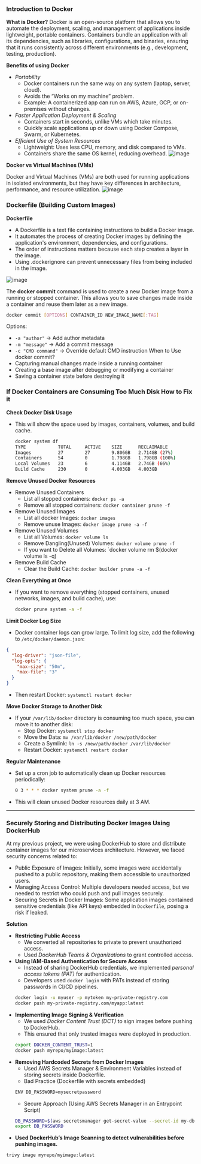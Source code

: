 ### Introduction to Docker ###
**What is Docker?**
Docker is an open-source platform that allows you to automate the deployment, scaling, and management of applications inside lightweight, portable containers. Containers bundle an application with all its dependencies, such as libraries, configurations, and binaries, ensuring that it runs consistently across different environments (e.g., development, testing, production).

**Benefits of using Docker**
- *Portability*
  - Docker containers run the same way on any system (laptop, server, cloud).
  - Avoids the “Works on my machine” problem.
  - Example: A containerized app can run on AWS, Azure, GCP, or on-premises without changes.
- *Faster Application Deployment & Scaling*
  - Containers start in seconds, unlike VMs which take minutes.
  - Quickly scale applications up or down using Docker Compose, Swarm, or Kubernetes.
- *Efficient Use of System Resources*
  - Lightweight: Uses less CPU, memory, and disk compared to VMs.
  - Containers share the same OS kernel, reducing overhead.
  ![image](https://github.com/user-attachments/assets/df7518ed-626e-48be-ad3a-96189cec1a5a)

**Docker vs Virtual Machines (VMs)**

Docker and Virtual Machines (VMs) are both used for running applications in isolated environments, but they have key differences in architecture, performance, and resource utilization.
![image](https://github.com/user-attachments/assets/58339964-a7f6-4cdb-a16a-df9bc42e3d63)


### Dockerfile (Building Custom Images) ###
**Dockerfile**
- A Dockerfile is a text file containing instructions to build a Docker image.
- It automates the process of creating Docker images by defining the application's environment, dependencies, and configurations.
- The order of instructions matters because each step creates a layer in the image.
- Using .dockerignore can prevent unnecessary files from being included in the image.

![image](https://github.com/user-attachments/assets/4013ea61-b384-4b94-b2de-a049e98e034d)

The **docker commit** command is used to create a new Docker image from a running or stopped container. This allows you to save changes made inside a container and reuse them later as a new image.
```bash
docker commit [OPTIONS] CONTAINER_ID NEW_IMAGE_NAME[:TAG]
```
Options:
- `-a "author"` → Add author metadata
- `-m "message"` → Add a commit message
- `-c "CMD command"` → Override default CMD instruction
When to Use docker commit?
- Capturing manual changes made inside a running container
- Creating a base image after debugging or modifying a container
- Saving a container state before destroying it






### If Docker Containers are Consuming Too Much Disk How to Fix it ###
**Check Docker Disk Usage**
- This will show the space used by images, containers, volumes, and build cache.
  ```bash
  docker system df
  TYPE            TOTAL     ACTIVE    SIZE      RECLAIMABLE
  Images          27        27        9.806GB   2.714GB (27%)
  Containers      54        0         1.798GB   1.798GB (100%)
  Local Volumes   23        6         4.114GB   2.74GB (66%)
  Build Cache     230       0         4.003GB   4.003GB
  ```

**Remove Unused Docker Resources**
- Remove Unused Containers
  - List all stopped containers: `docker ps -a`
  - Remove all stopped containers: `docker container prune -f`
- Remove Unused Images
  - List all docker Images: `docker images`
  - Remove unuse Images: `docker image prune -a -f`
- Remove Unused Volumes
  - List all Volumes: `docker volume ls`
  - Remove Dangling(Unused) Volumes: `docker volume prune -f`
  - If you want to Delete all Volumes: `docker volume rm $(docker volume ls -q)
- Remove Build Cache
  - Clear the Build Cache: `docker builder prune -a -f`
 
**Clean Everything at Once**
- If you want to remove everything (stopped containers, unused networks, images, and build cache), use:
  ```bash
  docker prune system -a -f
  ```

**Limit Docker Log Size**
- Docker container logs can grow large. To limit log size, add the following to `/etc/docker/daemon.json`:
```json
{
  "log-driver": "json-file",
  "log-opts": {
    "max-size": "50m",
    "max-file": "3"
  }
}
```
- Then restart Docker: `systemctl restart docker`

**Move Docker Storage to Another Disk**
- If your `/var/lib/docker` directory is consuming too much space, you can move it to another disk:
  - Stop Docker: `systemctl stop docker`
  - Move the Data: `mv /var/lib/docker /new/path/docker`
  - Create a Symlink: `ln -s /new/path/docker /var/lib/docker`
  - Restart Docker: `systemctl restart docker`
 
**Regular Maintenance**
- Set up a cron job to automatically clean up Docker resources periodically:
  ```bash
  0 3 * * * docker system prune -a -f
  ```
- This will clean unused Docker resources daily at 3 AM.

---

### Securely Storing and Distributing Docker Images Using DockerHub ###

At my previous project, we were using DockerHub to store and distribute container images for our microservices architecture. However, we faced security concerns related to:
- Public Exposure of Images: Initially, some images were accidentally pushed to a public repository, making them accessible to unauthorized users.
- Managing Access Control: Multiple developers needed access, but we needed to restrict who could push and pull images securely.
- Securing Secrets in Docker Images: Some application images contained sensitive credentials (like API keys) embedded in `Dockerfile`, posing a risk if leaked.

**Solution**
- **Restricting Public Access**
  - We converted all repositories to private to prevent unauthorized access.
  - Used *DockerHub Teams & Organizations* to grant controlled access.
- **Using IAM-Based Authentication for Secure Access**
  - Instead of sharing DockerHub credentials, we implemented *personal access tokens (PAT)* for authentication.
  - Developers used `docker login` with PATs instead of storing passwords in CI/CD pipelines.
  ```bash
  docker login -u myuser -p mytoken my-private-registry.com
  docker push my-private-registry.com/myapp:latest
  ```
- **Implementing Image Signing & Verification**
  - We used *Docker Content Trust (DCT)* to sign images before pushing to DockerHub.
  - This ensured that only trusted images were deployed in production.
  ```bash
  export DOCKER_CONTENT_TRUST=1
  docker push myrepo/myimage:latest
  ```
- **Removing Hardcoded Secrets from Docker Images**
  - Used AWS Secrets Manager & Environment Variables instead of storing secrets inside Dockerfile.
  - Bad Practice (Dockerfile with secrets embedded)
  ```bash
  ENV DB_PASSWORD=mysecretpassword
  ```
  - Secure Approach (Using AWS Secrets Manager in an Entrypoint Script)
  ```bash
  DB_PASSWORD=$(aws secretsmanager get-secret-value --secret-id my-db-secret --query SecretString --output text)
  export DB_PASSWORD
  ```
- **Used DockerHub’s Image Scanning to detect vulnerabilities before pushing images.**
```bash
trivy image myrepo/myimage:latest
```




